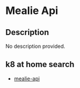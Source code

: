 # Mealie Api

## Description

No description provided.

## k8 at home search

- [mealie-api](https://nanne.dev/k8s-at-home-search/#/mealie-api)
